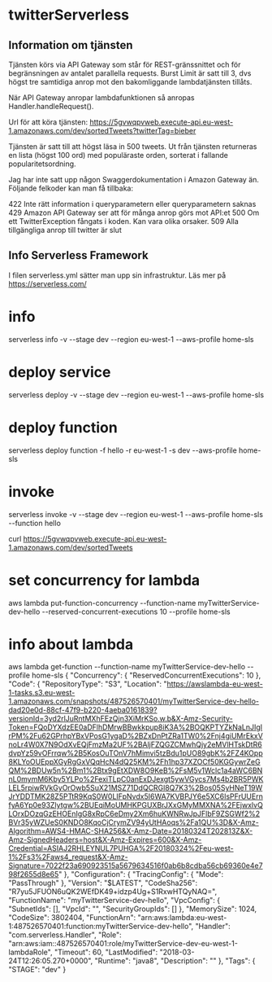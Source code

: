 # twitterServerless

Information om tjänsten
----------------------
Tjänsten körs via API Gateway som står för REST-gränssnittet och för begränsningen av antalet parallella requests. Burst
Limit är satt till 3, dvs högst tre samtidiga anrop mot den bakomliggande lambdatjänsten tillåts.

När API Gateway anropar lambdafunktionen så anropas Handler.handleRequest().

Url för att köra tjänsten: https://5gvwqpvweb.execute-api.eu-west-1.amazonaws.com/dev/sortedTweets?twitterTag=bieber

Tjänsten är satt till att högst läsa in 500 tweets. Ut från tjänsten returneras en lista (högst 100 ord) med populäraste
orden, sorterat i fallande popularitetsordning.

Jag har inte satt upp någon Swaggerdokumentation i Amazon Gateway än. Följande felkoder kan man få tillbaka:

422     Inte rätt information i queryparametern eller queryparametern saknas
429     Amazon API Gateway ser att för många anrop görs mot API:et
500     Om ett TwitterException fångats i koden. Kan vara olika orsaker.
509     Alla tillgängliga anrop till twitter är slut



Info Serverless Framework
-------------------------
I filen serverless.yml sätter man upp sin infrastruktur. Läs mer på https://serverless.com/



info
====================
serverless info -v --stage dev --region eu-west-1 --aws-profile home-sls

deploy service
====================
serverless deploy -v --stage dev --region eu-west-1 --aws-profile home-sls

deploy function
====================
serverless deploy function -f hello -r eu-west-1 -s dev --aws-profile home-sls


invoke
====================
serverless invoke -v --stage dev --region eu-west-1 --aws-profile home-sls --function hello


curl https://5gvwqpvweb.execute-api.eu-west-1.amazonaws.com/dev/sortedTweets


set concurrency for lambda
==========================
aws lambda put-function-concurrency --function-name myTwitterService-dev-hello --reserved-concurrent-executions 10 --profile home-sls


info about lambda
=================
aws lambda get-function --function-name myTwitterService-dev-hello --profile home-sls
{
    "Concurrency": {
        "ReservedConcurrentExecutions": 10
    },
    "Code": {
        "RepositoryType": "S3",
        "Location": "https://awslambda-eu-west-1-tasks.s3.eu-west-1.amazonaws.com/snapshots/487526570401/myTwitterService-dev-hello-dad20e0d-88cf-47f9-b220-4aeba0161839?versionId=3yd2rlJuRntMXhFEzQjn3XiMrKSo.w.b&X-Amz-Security-Token=FQoDYXdzEE0aDFlhDMrwBBwkkpup8iK3A%2BOQKPTYZkNaLnJIgIrPM%2Fu62GPrhpYBxVPosG1ygaD%2BZxDnPtZRa1TW0%2Fnj4giUMrEkxVnoLr4W0X7N9OdXvEQjFmzMa2UF%2BAljFZQGZCMwhQjy2eMVlHTskDtR6dvpYz59vOFrrqw%2B5KosOuTOnV7hMimvi5tzBdu1pUO89gbK%2FZ4KOpp8KLYoOUEppXGyRgGxVQqHcN4dQ25KM%2Fh1hp37XZOCf50KGGywrZeGQM%2BDUw5n%2Bm1%2Btx9gEtXDW8O9KeB%2FsM5v1Wclc1a4aWC6BNnL0mymM6Kby5YLPo%2FexiTLpC0anExDJexgt5ywVGycs7Ms4b2BR5PWKLEL5rpiwRVkGyOrOwb5SuX21MSZ71DdQCRGl8Q7K3%2Bos05SyHNeT19WJrYDDTMK28Z5PTtR9KqS0W0LIFpNvdx5I6WA7KVBPJY6e5XC6IsPFrUUErnfyA6Yp0e93Zlytgw%2BUEqiMoUMHKPGUXBrJXxGMyMMXNA%2FEjwxlvQLOrxDOzqGzEHOEnIgG8xRpC6eDmy2Xm6huKWNRwJpJFlbF9ZSGWf2%2BVr35yWZUeS0KNDO8KqoCjCrymZV94yUtHAoqs%2Fa1QU%3D&X-Amz-Algorithm=AWS4-HMAC-SHA256&X-Amz-Date=20180324T202813Z&X-Amz-SignedHeaders=host&X-Amz-Expires=600&X-Amz-Credential=ASIAJ2RHLEYNUL7PUHGA%2F20180324%2Feu-west-1%2Fs3%2Faws4_request&X-Amz-Signature=7022f23a690923515a5679634516f0ab6b8cdba56cb69360e4e798f2655d8e65"
    },
    "Configuration": {
        "TracingConfig": {
            "Mode": "PassThrough"
        },
        "Version": "$LATEST",
        "CodeSha256": "R7yu5JFUON6uQK2WEfDK49+idzp4Ug+S1RxwHTQyNAQ=",
        "FunctionName": "myTwitterService-dev-hello",
        "VpcConfig": {
            "SubnetIds": [],
            "VpcId": "",
            "SecurityGroupIds": []
        },
        "MemorySize": 1024,
        "CodeSize": 3802404,
        "FunctionArn": "arn:aws:lambda:eu-west-1:487526570401:function:myTwitterService-dev-hello",
        "Handler": "com.serverless.Handler",
        "Role": "arn:aws:iam::487526570401:role/myTwitterService-dev-eu-west-1-lambdaRole",
        "Timeout": 60,
        "LastModified": "2018-03-24T12:26:05.270+0000",
        "Runtime": "java8",
        "Description": ""
    },
    "Tags": {
        "STAGE": "dev"
    }